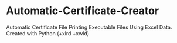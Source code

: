 # Automatic-Certificate-Creator
Automatic Certificate File Printing Executable Files Using Excel Data. Created with Python (+xlrd +xwld)
